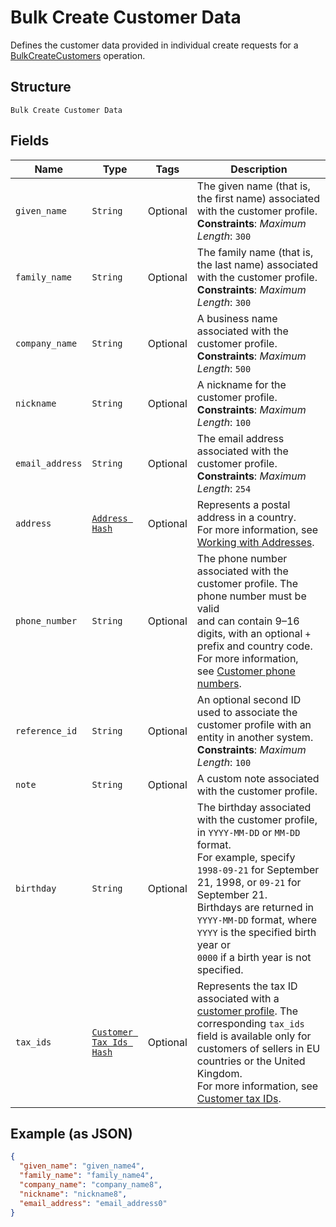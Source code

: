 
# Bulk Create Customer Data

Defines the customer data provided in individual create requests for a
[BulkCreateCustomers](../../doc/api/customers.md#bulk-create-customers) operation.

## Structure

`Bulk Create Customer Data`

## Fields

| Name | Type | Tags | Description |
|  --- | --- | --- | --- |
| `given_name` | `String` | Optional | The given name (that is, the first name) associated with the customer profile.<br>**Constraints**: *Maximum Length*: `300` |
| `family_name` | `String` | Optional | The family name (that is, the last name) associated with the customer profile.<br>**Constraints**: *Maximum Length*: `300` |
| `company_name` | `String` | Optional | A business name associated with the customer profile.<br>**Constraints**: *Maximum Length*: `500` |
| `nickname` | `String` | Optional | A nickname for the customer profile.<br>**Constraints**: *Maximum Length*: `100` |
| `email_address` | `String` | Optional | The email address associated with the customer profile.<br>**Constraints**: *Maximum Length*: `254` |
| `address` | [`Address Hash`](../../doc/models/address.md) | Optional | Represents a postal address in a country.<br>For more information, see [Working with Addresses](https://developer.squareup.com/docs/build-basics/working-with-addresses). |
| `phone_number` | `String` | Optional | The phone number associated with the customer profile. The phone number must be valid<br>and can contain 9–16 digits, with an optional `+` prefix and country code. For more information,<br>see [Customer phone numbers](https://developer.squareup.com/docs/customers-api/use-the-api/keep-records#phone-number). |
| `reference_id` | `String` | Optional | An optional second ID used to associate the customer profile with an<br>entity in another system.<br>**Constraints**: *Maximum Length*: `100` |
| `note` | `String` | Optional | A custom note associated with the customer profile. |
| `birthday` | `String` | Optional | The birthday associated with the customer profile, in `YYYY-MM-DD` or `MM-DD` format.<br>For example, specify `1998-09-21` for September 21, 1998, or `09-21` for September 21.<br>Birthdays are returned in `YYYY-MM-DD` format, where `YYYY` is the specified birth year or<br>`0000` if a birth year is not specified. |
| `tax_ids` | [`Customer Tax Ids Hash`](../../doc/models/customer-tax-ids.md) | Optional | Represents the tax ID associated with a [customer profile](../../doc/models/customer.md). The corresponding `tax_ids` field is available only for customers of sellers in EU countries or the United Kingdom.<br>For more information, see [Customer tax IDs](https://developer.squareup.com/docs/customers-api/what-it-does#customer-tax-ids). |

## Example (as JSON)

```json
{
  "given_name": "given_name4",
  "family_name": "family_name4",
  "company_name": "company_name8",
  "nickname": "nickname8",
  "email_address": "email_address0"
}
```

